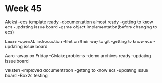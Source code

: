 # Week 45

Aleksi
-ecs template ready
-documentation almost ready
-getting to know ecs
-updating issue board
-game object implementation(before changing to ecs)


Lasse
-openAL indroduction
-filet on their way to git
-getting to know ecs
-updating issue board

Aaro
-away on Friday
-CMake problems
-demo archives ready
-updating issue board

Viksteri
-improved documentation
-getting to know ecs
-updating issue board
-Box2d testing
